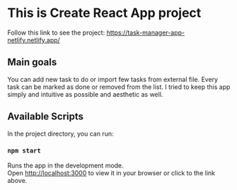 # This is Create React App project

Follow this link to see the project:
https://task-manager-app-netlify.netlify.app/

## Main goals

You can add new task to do or import few tasks from external file. Every task can be marked as done or removed from the list. I tried to keep this app simply and intuitive as possible and aesthetic as well.

## Available Scripts

In the project directory, you can run:

### `npm start`

Runs the app in the development mode.\
Open [http://localhost:3000](http://localhost:3000) to view it in your browser or click to the link above.


